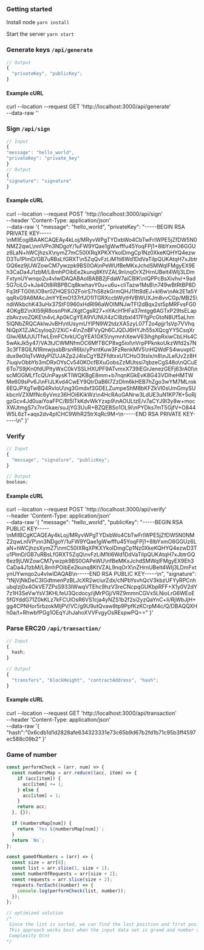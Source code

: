 ### Getting started

Install node
`yarn install`

Start the server
`yarn start`

### Generate keys `/api/generate`

```js
// Output
{
  "privateKey", "publicKey";
}
```

#### Example cURL

curl --location --request GET 'http://localhost:3000/api/generate' \
--data-raw ''

### Sign `/api/sign`

```js
// Input
{
"message": "hello_world",
"privateKey": "private_key"
}
// Output
{
"signature": "signature"
}
```

#### Example cURL

curl --location --request POST 'http://localhost:3000/api/sign' \
--header 'Content-Type: application/json' \
--data-raw '{
"message": "hello_world",
"privateKey": "-----BEGIN RSA PRIVATE KEY-----\nMIIEogIBAAKCAQEAy4kLoj/MRyvWPgTYDxbWo4CbTwFrIWPE5jZfDW5N0NMZ2qwL\nnIVPn3NDgoY/1uFW9YQae1gWwfffu45YoqFPj1+8lbYxmO6GGUz6LaN+hWCjhzsX\nymZ7mC50IXRqXPKXYkolDmgCp1Nz0XkeKQHYQ4ezwD3Tu1PlmD/GB7uRBsLfGRXT\n5ZqQvFzLiM1ti6Wd1DdVaTiIpQUKAtqH7xJbtrGQ6ez9jUWZowCM7ywzpk9BS0OA\nPeWUfBeMKxJchdSMWqIFMgyEX9Eh3CaDa4J1zbM/L8mhPOibEe2kunq8KtVZAL9n\nqOrXZHrnUBelt4WIj3LDmFxtynUYwnqo2u4vlwIDAQABAoIBABB2jFdaW7aiCBlK\nIQPPcBsXivhv/+9ad5G7ciLO+kJa4Ot8IRBPBCq8kwhavY0u+u6u+cliTazw1MsB\n749wBtRtBP8DFq3tFTG0tUO9xr0ZHQESOZFoirS7hS8zkGrmQHJ11tt8dEJ+kI6w\nAk2E1a5YqqRxG9A6MAcJmYYEmO137rfJO1ITGRXccbWytHVBWUXJm8vvCGp/MB25\ndiWkbchK43uHx37StF0960xHdRl96aWOIMNJwTFl2dBqx2st5pMRFvsFG04OKgB2\nXl59jR8osnPhKJXgtCgsR27+nYAcH1HFa37mtgg6AGTxP29tsELapzbAvzvoZQKE\n4vLAp0kCgYEA9VUNUI4zCI8zbxl417FfgPcGtoN8Uf5aLhm5lQNbZRQCAklwJvBH\ntUsymUYlPN9W2tdzXA5zyL07T2o4pjjr1sVp7VVhqNiQpX1ZJACsyloq2/2XiC+4\nZnBFVyQh6CJQDJ6HYJh55sXQcgYY5CsqXrGIw/6MJUUTfwLEmFChrkUCgYEA1GK5\nymnhXewV63ihghpRxiwCbLHs4C5wAkJk5y47/VA3tJCWMNfmOC6MfTBCP8xg5ioI\nVrpPPknkoUkzWfd2s7N3c3fT8GILN1RmwjssbBrsnR6bi/yPxntKuw3FzRenkMV5\nHQWdFS4wuvptCdux9e0IqTvWdyPlZUJAZp2J4isCgYBZFfdtxxU1CHsO3tsIx/n8\nJLelUv2z8H7iuqivObbYb3mDRxOYsCv540KOcfBXuGobsZzMUtssi7qbzeCgS48o\nQCuE6To7S9jKn0fdUPltyWxC0kVSSLHXUPF9ATvmxX739iEGrJenezGEFj63rA0I\nscMOGMLfTcQUnPaysKTlWQKBgE8mm+b7nqnKGkEvK8G43VDlheHMTWMe609sPv6J\nFIJLKvd4CwEY9QtrDaB6I7ZzDIm6kHEB7hZgo3wYM7MLrok6EQJPXgTwBQ4RvloU\ng3Gmdxf3GDELZumpeShM8bKFZkVl0sUmGmySUkbcnVZXMfNc6yVmz36HOi6KikWz\n4HcRAoGANrw3LdUE3uN1KP7K+5oRjgzGcv4Jd0uaiYoaFPC/Bl5lTkKdvWkYzxp9\nAOULtzE/v7aCYJ9I3y8w+mocXWJtmgS7x7nrGkae/suJjYG3UuR+BZQEBSo1OL9i\nPYDks7mT5GjfV+O844W5L6zT+aqs2dv4pICHC9WhR25trXqRc9M=\n-----END RSA PRIVATE KEY-----\n"
}'

### Verify

```js
// Input
{
  "message", "signature", "publicKey";
}

// Output
boolean;
```

#### Example cURL

curl --location --request POST 'http://localhost:3000/api/verify' \
--header 'Content-Type: application/json' \
--data-raw '{
"message": "hello_world",
"publicKey": "-----BEGIN RSA PUBLIC KEY-----\nMIIBCgKCAQEAy4kLoj/MRyvWPgTYDxbWo4CbTwFrIWPE5jZfDW5N0NMZ2qwLnIVP\nn3NDgoY/1uFW9YQae1gWwfffu45YoqFPj1+8lbYxmO6GGUz6LaN+hWCjhzsXymZ7\nmC50IXRqXPKXYkolDmgCp1Nz0XkeKQHYQ4ezwD3Tu1PlmD/GB7uRBsLfGRXT5ZqQ\nvFzLiM1ti6Wd1DdVaTiIpQUKAtqH7xJbtrGQ6ez9jUWZowCM7ywzpk9BS0OAPeWU\nfBeMKxJchdSMWqIFMgyEX9Eh3CaDa4J1zbM/L8mhPOibEe2kunq8KtVZAL9nqOrX\nZHrnUBelt4WIj3LDmFxtynUYwnqo2u4vlwIDAQAB\n-----END RSA PUBLIC KEY-----\n",
"signature": "tNjVjNkDeC3IGdtmenPzBLJcXR2wciurZdx/cNPbYsvhQcV3kbzUFYyRPCnhubqIzj0x4OkVE7ZPsS933IWwqVTEhc9hzV3reCNcpqGUKbpRFF+X1y0V2dY7z1H3SeVwYsV3KHLfeU3Qcdocy/ijMrPGj/VRZ9mmnCGVx5LNioLrG6WEoE5fGYddG71Z0kKLz7kFCUlOsR6VS1cja4yNZS1b2f2si2yzQaYnC+li/RjWbJjH+gg4CPNHor5rbzokMIjPV/VC/g9U9utQvaw8tp9PpfKzKCrpM4c/Q/DBAQQXHh0a/t+RhwbfPGg1OEqYJhJahoXVVFvgyOsREspwPQ=="
}'

### Parse ERC20 `/api/transaction/`

```js
// Input
{
  hash;
}

// Output
{
  "transfers", "blockHeight", "contractAddress", "hash";
}
```

#### Example cURL

curl --location --request GET 'http://localhost:3000/api/transaction' \
--header 'Content-Type: application/json' \
--data-raw '{
"hash":"0x6cdb1d1d2828afe634323331e73c65b9d67b2fd1b71c95b3ff4597ec588c09b2"
}'

### Game of number

```js
const performCheck = (arr, num) => {
  const numbersMap = arr.reduce((acc, item) => {
    if (acc[item]) {
      acc[item] += 1;
    } else {
      acc[item] = 1;
    }
    return acc;
  }, {});

  if (numbersMap[num]) {
    return `Yes ${numbersMap[num]}`;
  }
  return `No`;
};

const gameOfNumbers = (arr) => {
  const size = arr[0];
  const list = arr.slice(1, size + 1);
  const numberOfRequests = arr[size + 2];
  const requests = arr.slice(size + 2);
  requests.forEach((number) => {
    console.log(performCheck(list, number));
  });
};

// optimized solution
/*
 Since the list is sorted, we can find the last position and first position of the number, then subtract the last position by the first position and plus 1 to get the result.
 This approach works best when the input data set is grand and number of request is small, but implementation requires using binary search (difficult).  
 Complexity O(n) 
*/
```
